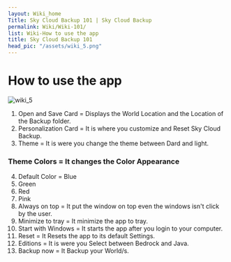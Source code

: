 ```yaml
---
layout: Wiki_home
Title: Sky Cloud Backup 101 | Sky Cloud Backup
permalink: Wiki/Wiki-101/
list: Wiki-How to use the app
title: Sky Cloud Backup 101
head_pic: "/assets/wiki_5.png" 
---
```

# How to use the app
![wiki_5](https://user-images.githubusercontent.com/100028421/156305424-37573fe0-f0ea-4ba5-9dfe-d38a39b961b9.png)
1. Open and Save Card = Displays the World Location and the Location of the Backup folder.
2. Personalization Card =  It is where you customize and Reset Sky Cloud Backup.
3. Theme = It is were you change the theme between Dard and light.
### Theme Colors = It changes the Color Appearance
4.  Default Color = Blue
5. Green
6. Red
7. Pink
8. Always on top = It put the window on top even the windows isn't click by the user.
9. Minimize to tray = It minimize the app to tray.
10. Start with Windows = It starts the app after you login to your computer.
11. Reset = It Resets the app to its default Settings.
12. Editions = It is were you Select between Bedrock and Java.
13. Backup now = It  Backup your World/s.